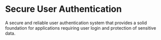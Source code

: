 # Secure User Authentication
A secure and reliable user authentication system that provides a solid foundation for applications requiring user login and protection of sensitive data.
